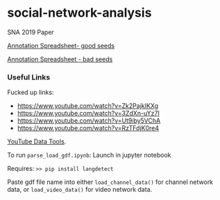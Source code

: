 # social-network-analysis
SNA 2019 Paper

[Annotation Spreadsheet- good seeds](https://docs.google.com/spreadsheets/d/1xEXtq6fXdYUjACxoM4e8fnRKE9WuWY_YU9OeTK3FW2Q/edit#gid=482492510)


[Annotation Spreadsheet - bad seeds](https://docs.google.com/spreadsheets/d/1xp6CHdhP6PBxGRnNWVY0EOaNUbjIpCydU6ZRIkb5U8w/edit?usp=sharing)

### Useful Links

Fucked up links: 

* https://www.youtube.com/watch?v=Zk2PajkIKXg
* https://www.youtube.com/watch?v=3ZdXn-uYz7I
* https://www.youtube.com/watch?v=Ut9iby5VChA
* https://www.youtube.com/watch?v=RzTFdjK0re4

[YouTube Data Tools](https://tools.digitalmethods.net/netvizz/youtube/).

To run `parse_load_gdf.ipynb`: Launch in jupyter notebook

Requires:
`>> pip install langdetect`


Paste gdf file name into either `load_channel_data()` for channel network data, or `load_video_data()` for video network data.
